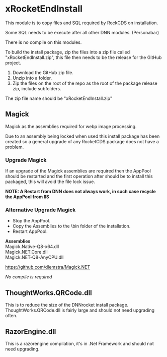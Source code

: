 # xRocketEndInstall

This module is to copy files and SQL required by RockCDS on installation.

Some SQL needs to be execute after all other DNN modules.  (Personabar)

There is no compile on this modules.

To build the install package, zip the files into a zip file called "xRocketEndInstall.zip", this file then needs to be the release for the GitHub project.  

1. Download the GitHub zip file.
2. Unzip into a folder.
3. Zip the files on the root of the repo as the root of the package release zip, include subfolders.

The zip file name should be "xRocketEndInstall.zip"

## Magick

Magick as the assemblies required for webp image processing.  

Due to an assembly being locked when used this install package has been created so a general upgrade of any RocketCDS package does not have a problem.  

### Upgrade Magick
If an upgrade of the Magick assemblies are required then the AppPool should be restarted and the first operation after should be to install this packaged, this will avoid the file lock issue.  

**NOTE: A Restart from DNN does not always work, in such case recycle the AppPool from IIS**  

### Alternative Upgrade Magick
- Stop the AppPool.
- Copy the Assemblies to the \bin folder of the installation.
- Restart AppPool.

**Assemblies**  
Magick.Native-Q8-x64.dll  
Magick.NET.Core.dll  
Magick.NET-Q8-AnyCPU.dll  



https://github.com/dlemstra/Magick.NET

*No compile is required*

## ThoughtWorks.QRCode.dll
This is to reduce the size of the DNNrocket install package. ThoughtWorks.QRCode.dll is fairly large and should not need upgrading often.

## RazorEngine.dll
This is a razorengine compilation, it's in .Net Framework and should not need upgrading.